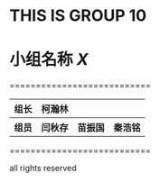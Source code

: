 __THIS IS GROUP 10__
===========================
小组名称
___X___
===========================
===========================
<table>
	<tr>
		<th> 组长 </th>
		<th> 柯瀚林 </th>
	</tr>
	<tr>
		<th> 组员 </th>
		<th> 闫秋存 </th>
		<th> 苗振国 </th>
		<th> 秦浩铭 </th>
	</tr>
</table>
===========================

all rights reserved